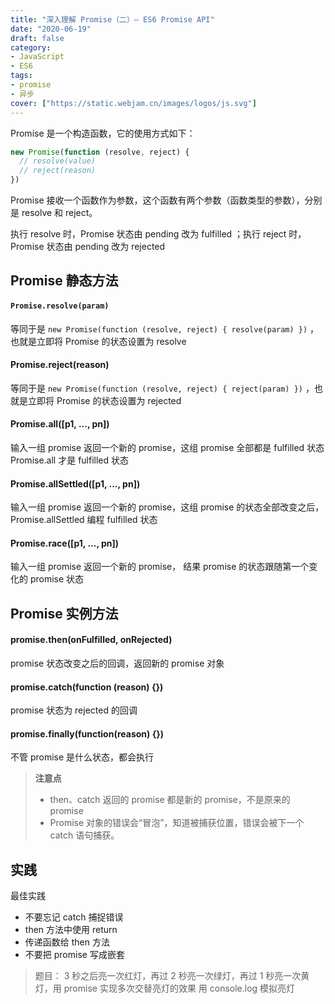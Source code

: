 ```yaml
---
title: "深入理解 Promise（二）— ES6 Promise API"
date: "2020-06-19"
draft: false
category:
- JavaScript
- ES6
tags:
- promise
- 异步
cover: ["https://static.webjam.cn/images/logos/js.svg"]
---
```



Promise 是一个构造函数，它的使用方式如下：
```javascript
new Promise(function (resolve, reject) {
  // resolve(value)
  // reject(reason)
})
```

Promise 接收一个函数作为参数，这个函数有两个参数（函数类型的参数），分别是 resolve 和 reject。

执行 resolve 时，Promise 状态由 pending 改为 fulfilled ；执行 reject 时，Promise 状态由 pending 改为 rejected

## Promise 静态方法



#### `Promise.resolve(param)`


等同于是 `new Promise(function (resolve, reject) { resolve(param) })` ，也就是立即将 Promise 的状态设置为 resolve

#### Promise.reject(reason)


等同于是 `new Promise(function (resolve, reject) { reject(param) })` ，也就是立即将 Promise 的状态设置为 rejected

#### Promise.all([p1, ..., pn])

输入一组 promise 返回一个新的 promise，这组 promise 全部都是 fulfilled 状态 Promise.all 才是 fulfilled 状态

#### Promise.allSettled([p1, ..., pn])


输入一组 promise 返回一个新的 promise，这组 promise 的状态全部改变之后，Promise.allSettled 编程 fulfilled 状态

#### Promise.race([p1, ..., pn])

输入一组 promise 返回一个新的 promise， 结果 promise 的状态跟随第一个变化的 promise 状态

## Promise 实例方法


#### promise.then(onFulfilled, onRejected)

promise 状态改变之后的回调，返回新的 promise 对象

#### promise.catch(function (reason) {})

promise 状态为 rejected 的回调

#### promise.finally(function(reason) {})

不管 promise 是什么状态，都会执行

> **注意点**
> - then、catch 返回的  promise 都是新的 promise，不是原来的 promise
> - Promise 对象的错误会“冒泡”，知道被捕获位置，错误会被下一个 catch 语句捕获。



## 实践

最佳实践

- 不要忘记 catch 捕捉错误
- then 方法中使用 return
- 传递函数给 then 方法
- 不要把 promise 写成嵌套



> 题目：
> 3 秒之后亮一次红灯，再过 2 秒亮一次绿灯，再过 1 秒亮一次黄灯，用 promise 实现多次交替亮灯的效果
> 用 console.log 模拟亮灯




